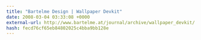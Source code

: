 ```yaml
---
title: "Bartelme Design | Wallpaper Devkit"
date: 2008-03-04 03:33:08 +0000
external-url: http://www.bartelme.at/journal/archive/wallpaper_devkit/
hash: fecd76cf65eb84802025c4bba9bb128e
---
```



